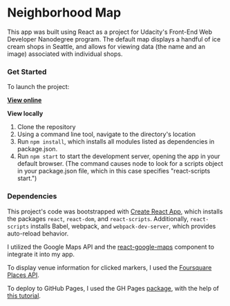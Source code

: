 Neighborhood Map
======

This app was built using React as a project for Udacity's Front-End Web Developer Nanodegree program. The default map displays a handful of ice cream shops in Seattle, and allows for viewing data (the name and an image) associated with individual shops.

### Get Started

To launch the project:

**[View online](https://nataliecardot.com/react-neighborhood-map/)**

**View locally**
1. Clone the repository
2. Using a command line tool, navigate to the directory's location
3. Run `npm install`, which installs all modules listed as dependencies in package.json.
4. Run `npm start` to start the development server, opening the app in your default browser. (The command causes node to look for a scripts object in your package.json file, which in this case specifies "react-scripts start.")

### Dependencies

This project's code was bootstrapped with [Create React App](https://github.com/facebookincubator/create-react-app), which installs the packages `react`, `react-dom`, and `react-scripts`. Additionally, `react-scripts` installs Babel, webpack, and `webpack-dev-server`, which provides auto-reload behavior.

I utilized the Google Maps API and the [react-google-maps](https://github.com/tomchentw/react-google-maps) component to integrate it into my app.

To display venue information for clicked markers, I used the [Foursquare Places API](https://developer.foursquare.com/places-api).

To deploy to GitHub Pages, I used the GH Pages [package](https://www.npmjs.com/package/gh-pages), with the help of [this tutorial](https://codeburst.io/deploy-react-to-github-pages-to-create-an-amazing-website-42d8b09cd4d).
